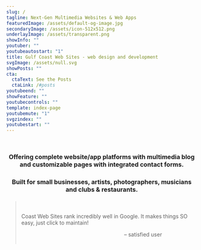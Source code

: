 ```yaml
---
slug: /
tagline: Next-Gen Multimedia Websites & Web Apps
featuredImage: /assets/default-og-image.jpg
secondaryImage: /assets/icon-512x512.png
underlayImage: /assets/transparent.png
showInfo: ""
youtuber: ""
youtubeautostart: "1"
title: Gulf Coast Web Sites - web design and development
svgImage: /assets/null.svg
showPosts: ""
cta:
  ctaText: See the Posts
  ctaLink: /#posts
youtubeend: ""
showFeature: ""
youtubecontrols: ""
template: index-page
youtubemute: "1"
svgzindex: ""
youtubestart: ""
---
```

<br />
<h3 class="" style="color:; font-weight:bold; font-size:115%; margin:1rem 0; text-align:center; padding:5px; border-radius:12px;">
Offering complete website/app platforms with multimedia blog and customizable  pages with integrated contact forms. </h3>

<h3 class="" style="color:; font-weight:bold; font-size:115%; margin:1rem 0; text-align:center; padding:5px; border-radius:12px;"> Built for small businesses, artists, photographers, musicians and clubs &amp; restaurants.
</h3>

<blockquote>
<br />
<p>Coast Web Sites rank incredibly well in Google. It makes things SO easy, just click to maintain!</p>
<div style="text-align:right; padding-right:20%;"> – satisfied user</div>
<br />
</blockquote>
